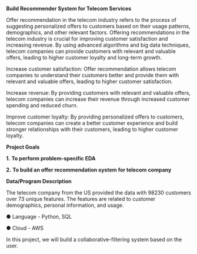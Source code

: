 **Build Recommender System for Telecom Services**

Offer recommendation in the telecom industry refers to the process of suggesting personalized offers to customers based on their usage patterns, demographics, and other relevant factors. Offering recommendations in the telecom industry is crucial for improving customer satisfaction and increasing revenue. By using advanced algorithms and big data techniques, telecom companies can provide customers with relevant and valuable offers, leading to higher customer loyalty and long-term growth.

Increase customer satisfaction: Offer recommendation allows telecom companies to understand their customers better and provide them with relevant and valuable offers, leading to higher customer satisfaction.

Increase revenue: By providing customers with relevant and valuable offers, telecom companies can increase their revenue through increased customer spending and reduced churn.

Improve customer loyalty: By providing personalized offers to customers, telecom companies can create a better customer experience and build stronger relationships with their customers, leading to higher customer loyalty.

**Project Goals**

**1.**   **To perform problem-specific EDA**

**2.**   **To build an offer recommendation system for telecom company**

**Data/Program Description**

The telecom company from the US provided the data with 98230 customers over 73 unique features. The features are related to customer demographics, personal information, and usage.

●    Language - Python, SQL

●    Cloud - AWS

In this project, we will build a collaborative-filtering system based on the user.